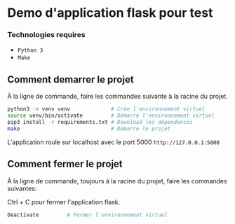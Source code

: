 # Demo d'application flask pour test

### Technologies requires
- `Python 3`
- `Make`

## Comment demarrer le projet

À la ligne de commande, faire les commandes suivante à la racine du projet. 

```sh
python3 -m venv venv             # Crée l'environnement virtuel
source venv/bin/activate         # Démarre l'environnement virtuel
pip3 install -r requirements.txt # Download les dépendances
make                             # Démarre le projet
```

L'application roule sur localhost avec le port 5000 
`http://127.0.0.1:5000` 

## Comment fermer le projet

À la ligne de commande, toujours à la racine du projet, faire les commandes suivantes:

Ctrl + C pour fermer l'application flask.
```sh
Deactivate         # Fermer l'environnement virtuel
```
